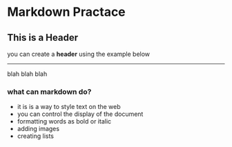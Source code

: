 # Markdown Practace
## This is a Header

you can create a **header** using the example below

***
blah blah blah

### what can markdown do? ###
- it is is a way to style text on the web
- you can control the display of the document
- formatting words as bold or italic
- adding images
- creating lists
